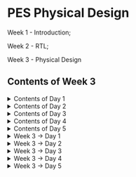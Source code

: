 # PES Physical Design
Week 1 - Introduction;

Week 2 - RTL;

Week 3 - Physical Design


## Contents of Week 3
</details><details>
  <summary>Contents of Day 1</summary>
  
  ### Inception of open-source EDA, OpenLANE and Sky130 PDK 
  
 * How to talk to computers.
   * Introduction to QFN-48 Package, chip, pads, core, die and IPs
   * Introduction to RISC-V
   * From Software Applications to Hardware
* Soc Design and Openlane
    * Introduction to all components of open-source digital asic design
    * Simplified RTL2GDS flow
    * Introduction to OpenLANE and Strive chipsets
    * Introduction to OpenLANE detailed ASIC design flow
 * Open Source EDA Tools.
    * OpenLANE Directory structure in detail
    * Design Preparation Step
    * Review files after design prep and run synthesis
    * OpenLANE Project Git Link Description
    * Steps to characterize synthesis results

</details><details>
  <summary>Contents of Day 2</summary>
  
  ### Good floorplan vs bad floorplan and introduction to library cells
  * Chip Floor planning considerations.
    * Utilization factor and aspect ratio
    * Concept of pre-placed cells
    * De-coupling capacitors
    * Power planning
    * Pin placement and logical cell placement blockage
    * Steps to run floorplan using OpenLANE
    * Review floorplan files and steps to view floorplan
    * Review floorplan layout in Magic

* Library Binding and Placement.
   * Netlist binding and initial place design
   * Optimize placement using estimated wire-length and capacitanc
   * Final placement optimization
   * Need for libraries and characterization
   * Congestion aware placement using RePlAce

* Cell Design and Characterisation flow.
  * Inputs for cell design flow
  * Circuit design step
  * Layout design step
  * Typical characterization flow

* General timinig and Characterisation parameters.
  * Timing threshold definitions
  * Propagation delay and transition time

</details><details>
  <summary>Contents of Day 3</summary>
  
### Design library cell using Magic Layout and ngspice characterization
* Labs for CMOS inverter ngspice simulations.
   * IO placer revision
   * SPICE deck creation for CMOS inverter
   * SPICE simulation lab for CMOS inverter
   * Switching Threshold Vm
   * Static and dynamic simulation of CMOS inverter
   * Lab steps to git clone vsdstdcelldesign
* Inception of Layout CMOS fabrication process.
   * Create Active regions
   * Formation of N-well and P-well
   * Formation of gate terminal
   * Lightly doped drain (LDD) formation
   * Source and drain formation
   * Local interconnect formation
   * Higher level metal formation
   * Lab introduction to Sky130 basic layers layout and LEF using inverter
   * Lab steps to create std cell layout and extract spice netlist
* sky130 Tech file Labs
   * Lab steps to create final SPICE deck using Sky130 tech
   * Lab steps to characterize inverter using sky130 model files
   * Lab introduction to Magic tool options and DRC rules
   * Lab introduction to Sky130 pdk's and steps to download labs
   * Lab introduction to Magic and steps to load Sky130 tech-rules
   * Lab exercise to fix poly.9 error in Sky130 tech-file
   * Lab exercise to implement poly resistor spacing to diff and tap
   * Lab challenge exercise to describe DRC error as geometrical construct
   * Lab challenge to find missing or incorrect rules and fix them

</details><details>
  <summary>Contents of Day 4</summary>
  
### Pre-layout timing analysis and importance of good clock tree
* Timing modeling using delays.
   * Lab steps to convert grid info to track info
   * Lab steps to convert magic layout to std cell LEF
   * Introduction to timing libs and steps to include new cell in synthesis
   * Introduction to delay tables
   * Delay table usage Part 1
   * Delay table usage Part 2
   * Lab steps to configure synthesis settings to fix slack and include vsdinv
* Timing analysis with ideal clocks using openSTA
   * Setup timing analysis and introduction to flip-flop setup time
   * Introduction to clock jitter and uncertainty
   * Lab steps to configure OpenSTA for post-synth timing analysis
   * Lab steps to optimize synthesis to reduce setup violations
   * Lab steps to do basic timing ECO
* Clock tree synthesis TritonCTS and signal integrity.
   * Clock tree routing and buffering using H-Tree algorithm
   * Crosstalk and clock net shielding
   * Lab steps to run CTS using TritonCTS
   * Lab steps to verify CTS runs
* Timing analysis with real clocks using openTA
   * Setup timing analysis using real clocks
   * Hold timing analysis using real clocks
   * Lab steps to analyze timing with real clocks using OpenSTA
   * Lab steps to execute OpenSTA with right timing libraries and CTS assignment
   * Lab steps to observe impact of bigger CTS buffers on setup and hold timing

</details><details>
  <summary>Contents of Day 5</summary>
  
### Final steps for RTL2GDS using tritonRoute and openSTA
* Routing and Design rule check(DRC)
   * Introduction to Maze Routing and Lee's algorithm
   * Lee's Algorithm conclusio
   * Design Rule Check
* Power Distribution Network and routing.
   * Lab steps to build power distribution network
   * Lab steps from power straps to std cell powe
   * Basics of global and detail routing and configure TritonRoute
* TritonRoute Features.
   * TritonRoute feature 1 - Honors pre-processed route guides
   * TritonRoute Feature2 & 3 - Inter-guide connectivity and intra- & inter-layer routing
   * TritonRoute method to handle connectivity
   * Routing topology algorithm and final files list post-route
  
### Course
</details><details>
   <summary>  Week 3 -> Day 1 </summary>

## Contents of Day 1
* How to talk to computers.
* Soc Design and Openlane
* Open Source EDA Tools.

   ### How to talk to computers.
   Any board is the processor/SoC with interfaces. Packages have predefined pins and these are connected to the chip using wires. Packages have components like pads (signals going inside the chip or out of the chip go through the pads), core (where all the digital logic sits),die, foundry IPs (like SRAM, ADC, DAC, PLL) and macros (like the SoC and SPI).
   
   Chip design 
   
   ![image](https://github.com/Shubhashree359/pes_pd/assets/142501263/a63f89c9-d705-4a6a-9057-e5d69cbfd519)
   
   let get inside a chip
   
   ![image](https://github.com/Shubhashree359/pes_pd/assets/142501263/270db554-ae5b-4077-8aeb-8b26f6dbc2a0)
   ![image](https://github.com/Shubhashree359/pes_pd/assets/142501263/392f63b6-3e0c-4f33-ac7a-790bc7017c7c)

   PADS - the ways signal comes inside or goes outside
   
CORE - all the digital logic recides

DIE - size of the chip

Foundry IP's - PLL,adc,dac,sram

foundry - factory where chip get manufactured

macros - Soc, SPI

ISA the way we talk to the computer

How to run a C Program on a cpu, there is a certain flow

RISC Architecture -> Implementation(RTL) -> Layout

C program -> Assemble Level program -> Machine level program

![image](https://github.com/Shubhashree359/pes_pd/assets/142501263/0ef7bac7-76fc-4991-94cc-065b2c3bc55e)

Applicatioin software -> System software -> Hardware

System software has complier and assembler

OS handles IO Operation, allocates memory ans low level system functions.

Application --> OS --> C code --> Complier --> ISA --> Assembler --> Binary Code --> Hardware

![image](https://github.com/Shubhashree359/pes_pd/assets/142501263/e2b9eedf-6f4a-4327-92ef-d803c0856c31)

ISA acts as the abstract interface between C language and the Hardware(Architecture of the Hardware)

ISA --> Assembler --> Binary --> RTL --> synthesis of RTL(netlist) --> Hardware(Physical Implementation of netlist

![image](https://github.com/Shubhashree359/pes_pd/assets/142501263/dcae4776-32de-4cca-831e-f8d6f8305b6d)

### SoC Design Using Openlane
ASIC - Application Specific Integrated Circits

TO build ASIC, we need
* RTL Design
* EDA Tools
* PDK Data

![image](https://github.com/Shubhashree359/pes_pd/assets/142501263/ecb28c75-782d-4c38-a116-9d4d8fb4a57e)

PDK(Process Design Kit) is the interface between the FAB and the designers. It contains process design rules, device models, digital standard cell libraries, IO libraries and much more

#### To go from RTL to GDS we need to follow the following steps:
 synthesis, floor/power planning, placement, clock tree synthesis, routing and sign off.

![image](https://github.com/Shubhashree359/pes_pd/assets/142501263/b2d5eb12-3bfe-40cc-8ed4-16434f1222dd)

* Synthesis – converts RTL into a circuit of components from the standard cell library.

* Floor and power planning – partition the chip die between different system building blocks and place the IO pads or define the dimensions, pin locations and routing tracks.

* Placement - place the cells on the floorplan rows. We have global and detailed placement.

* Clock tree synthesis – create clock distribution network with minimum clock skew.

* Routing – Implement interconnects using the available metal layers. We have global and detailed routing.

* Sign off – DRC, LVS and STA

### Intoduction to openLANE and Strives chipsets
 OpenLane is an automated RTL to GDSII flow based on several components including OpenROAD, Yosys, Magic, Netgen and custom methodology scripts for design exploration and optimization.

strive is a family of open everything SOC's->open EDA,PDK's,RTL

![image](https://github.com/Shubhashree359/pes_pd/assets/142501263/34b1a11e-b6f2-48b2-9533-34770c47ce06)

Main goal is to produce GDSII with no human intervention (no-human-in-the-loop),no LVS violations, no DRC violation.

OpenLANE can be used to harden macros and chips.

openLANE has 2 modes of operation->autonomous or interactive

openLANE has design space exploration

openLANE comes with large number of design examples,there are 43 with best configurations

### Introduction to OpenLANE detailed ASIC design flow

![image](https://github.com/Shubhashree359/pes_pd/assets/142501263/ee368cb7-0ae1-4d25-861b-0bf23fb242f2)

* RTL Synthesis with constraints is done using Yosys and abc
* The design exploration utility is also used for regression testing.
* Openlane can run 70 designs and compare the results and find the best one.
* Scan Insertion
* automatic Test Pattern Generation
* Test Patter Compaction
* Fault Coverage
* Fault Simulation
* Physical Implementation - F&PF,Placement,CTS,Routing
* Verification is performed everytime netlist is modified.
* LEC is used to formally confirm that the function did not change after modifying the netlist.
* Antenna Checker
* RC Extraction
* Static timing Analysis
* DRC and LVS

Tool we will be working on pdk variant called sky130_fd_sc_hd

* sky130 : is the process name
* fd : skywater foundary
* sc : standard cell
* hd(high density) : variant of pdk

we will be using sky130 pdk

![Screenshot 2023-09-18 225723](https://github.com/Shubhashree359/pes_pd/assets/142501263/450cbbf2-4bd3-42b2-8ba8-65b28efc3318)

tools and process files

![image](https://github.com/Shubhashree359/pes_pd/assets/142501263/e7bca9ba-6018-4694-83b5-2a130b66cd4c)

![image](https://github.com/Shubhashree359/pes_pd/assets/142501263/58653491-8461-4a6d-ae67-d09c51541fcb)

Design Preperation step First we go the the working directory
* cd Desktop/work/tools/
* cd openlane_working_dir/
* cd openlane

Now when we type the 
  docker
command a shell opens . In the shell we type 
  ./flow.tcl -interactive

![Screenshot 2023-09-18 230154](https://github.com/Shubhashree359/pes_pd/assets/142501263/f6afbbdb-32b6-4b93-85f3-5bda01ebb3ba)

list of designs already present in openlane

![Screenshot 2023-09-18 230410](https://github.com/Shubhashree359/pes_pd/assets/142501263/cb24c8d3-93fc-4a2a-975a-8726295d541a)

![image](https://github.com/Shubhashree359/pes_pd/assets/142501263/6e4cb501-97de-48ad-b919-2ef91e0c3543)

![image](https://github.com/Shubhashree359/pes_pd/assets/142501263/602ff361-cc4b-4bd3-bd1c-127e8ea2778b)

design setup stage(preparing stage)

prep -design picorv32a

![image](https://github.com/Shubhashree359/pes_pd/assets/142501263/d28bc095-8e29-4815-9860-ce1319332abc)

![image](https://github.com/Shubhashree359/pes_pd/assets/142501263/3f6a6cee-8289-49f5-ac0e-05283a9d81bc)

![image](https://github.com/Shubhashree359/pes_pd/assets/142501263/dd63de2d-fd0e-49a2-ba3c-c5a8c32e7f5c)

coming back to openlane

lets run the synthesis

run_synthesis

![image](https://github.com/Shubhashree359/pes_pd/assets/142501263/936f296b-8f13-4788-9a77-c3916705ee42)

We can observe the results in the runs folder

![image](https://github.com/Shubhashree359/pes_pd/assets/142501263/337c722d-139f-42e3-8bcd-a61aafe1d40e)

We are getting flip flop ratio as 10.843%

![image](https://github.com/Shubhashree359/pes_pd/assets/142501263/c0434bfa-e853-4792-a671-88387049bb9a)

Netlist generated

</details><details>
   <summary>  Week 3 -> Day 2 </summary>

## Contents of Day 2
* Chip Floor planning considerations.
* Library Binding and Placement
* Cell Design and Characterisation flow.
* General timinig and Characterisation parameters.
  
### Chip Floor planning considerations

How to come up with the Width and Height of the Core and Die.

![image](https://github.com/Shubhashree359/pes_pd/assets/142501263/e85fd5e9-e23e-4a40-8826-2ef3253faccd)

* Define the width and height of the core and die: we first begin with a netlist. Calculate the area occupied by the netlist on a silicon wafer. Inside the die, we have a core, where we place our digital logic. A die is a small semiconductor material specimen on which the fundamental circuit is fabricated. Utilization factor = area occupied by the netlist/total area of the core. Aspect ratio = height/width.

* Define the location of preplaced cells: Some cells perform certain tasks and can be re-instantiated multiple times like memory, clock gating cells, comparator, mux, and more. These IPs have user-defined locations and hence are placed on the chip before placement and routing which is why we refer to them as preplaced cells. The location of these cells is not modified during the PNR stages.

* surround pre-placed cells with decoupling capacitors: VDD takes care of the transition from 0 to 1. VSS takes care of the transition from 1 to 0. To connect VDD or VSS to the circuit we require wires, Since wires have physical dimensions, they will have resistance and inductances. These will reduce the supplied voltages. If the voltage drop is not in the noise margin range, the signal will be in an undefined area. So we can't guarantee that signal is 1 or 0. To prevent this, we add decoupling capacitors in parallel with the circuit. Every time the circuit switches, current is drawn from the capacitors. The RL network is used to replenish the charge in the capacitor.

* Power planning: When we have a bus of n bits and some logical operation must be done on it, the lines of the bus will either discharge or charge. When multiple capacitors discharge to VSS, the voltage of VSS might increase (ground bounce). When multiple capacitors charge to VDD, the voltage of VDD might decrease (voltage droop). Thus instead of power coming from one source, if it comes from multiple sources, we can avoid signals going into the undefined area.

* Pin placement: All input pins are on the left-hand side and all the output pins are on the right-hand side.

* Logical cell placement blockage: We block the area occupied by the pins to prevent the PNR tool from placing logical blocks where the pins are present.

* If installation of OpenLane was a local installation, use the following commands to set up magic and PDKs

For magic:

  sudo apt-get update
  sudo apt-get install magic
  
For PDK:
* git clone https://github.com/RTimothyEdwards/open_pdks.git git_open_pdks
* cd ~/git_open_pdks
* ./configure --enable-sky130-pdk --with-sky130-variants=all --prefix=/home/<unixusername>
* make
* make install

In this lab we are going to see the floorplan of our previously synthesized design picorv32a. Use the following commands.

* cd OpenLane
* sudo make mount
* ./flow.tcl -interactive
* package require openlane 0.9
* prep -design <file_name>
* run_synthesis
* run_floorplan

![image](https://github.com/Shubhashree359/pes_pd/assets/142501263/91b63e93-d6de-41f2-8dc7-8b5b8d6c0e6c)

Once floorplan is complete we need to open it in magic to view the floorplan

  cd ../OpenLane/designs/picorv32a/runs/<most_recent_run>/results/floorplan/
  magic -T ../git_open_pdks/sky130/magic/sky130.tech lef read ../OpenLane/designs/picorv32a/runs/<most_recent_run>/tmp/merged.nom.lef def read picorv32.def &

Once magic opens, we can see the cell. Use s and then v to center the floorplan. Use z to zoom in.

![image](https://github.com/Shubhashree359/pes_pd/assets/142501263/ef08025e-1946-484d-8353-6407909a79a1)

![image](https://github.com/Shubhashree359/pes_pd/assets/142501263/cfd192c6-bae2-43c8-9a73-e40803bbc399)


![image](https://github.com/Shubhashree359/pes_pd/assets/142501263/b3e82c5b-825d-4167-9255-59c36122666d)

## Library Binding and Placement

### Placement and routing
1) bind netlist withphysical cells

shape of the gates represent the functionality of the gates, inreality all gthe gates are represented as boxes each components are given proper shape library has all the height,width,delay informations of a particular cell and the required conditions of the cell,libraries can be further divided by shape/size and delay information. Libraries also contain various flavour of a particular cell

2) Placement 
   
![image](https://github.com/Shubhashree359/pes_pd/assets/142501263/d74ad652-d85a-4875-a358-5bc0d9d56e9c)

3) optimise placement
   ![image](https://github.com/Shubhashree359/pes_pd/assets/142501263/e3b8dd8f-1efd-4962-a47a-fd65804158a0)

We have to maintain signal integrity, so we use repeators,which are buffers that will re-condition the original signals make a new signal and replicates the original signal. There is loss of area despite maintainng signal integrity Signal integrity needs to be maintained in all the cells The distance between each cell is calculated by slew/ transition

![image](https://github.com/Shubhashree359/pes_pd/assets/142501263/15bd6ec9-4682-4da1-93c9-5310b94f6e23)

4) STA (static timing analysis
Library characterization and modelling Libraries provide standardized building blocks that enhance design productivity and reusability, while characterization provides the essential data needed to accurately model and simulate the behavior of these components, ensuring that the final design meets its performance, power, and reliability goals.

Congestion aware placement using RePlAce

Placement is of 2 tyoes detailed placement and global placement

![image](https://github.com/Shubhashree359/pes_pd/assets/142501263/2b2ab789-d6ea-44a3-9ad2-83f2e3a9a5e6)

![image](https://github.com/Shubhashree359/pes_pd/assets/142501263/d459717f-7408-4944-9068-2243c962e511)

![image](https://github.com/Shubhashree359/pes_pd/assets/142501263/2bdc4b41-b853-43de-8749-3044d356154f)

![image](https://github.com/Shubhashree359/pes_pd/assets/142501263/e8daebbc-128d-4b17-bf92-cd625cc4d990)

## Inputs for cell design flow
Cell design flow refers to the process of creating and optimizing individual digital logic cells that are part of a standard cell library. These libraries contain a set of pre-designed, characterized, and reusable logic gates, flip-flops, and other basic building blocks used in the design of integrated circuits. These libraries include PDK, DRC and LVS rules, SPICE models, libraries, user-defined specifications. User derfined specifications like Pin location, drawn gate lenght are added to the libarary by the library developer


![image](https://github.com/Shubhashree359/pes_pd/assets/142501263/171b85f1-d315-4bd5-81b3-fe21af7dd22b)

Circuit Design

Circuit design:Implment function using nmos and pmos and then derive the network graph. Derive the Euler's path and stick diagram from the graph.

![image](https://github.com/Shubhashree359/pes_pd/assets/142501263/a5a70b86-a257-4e35-b942-3b78404bb30f)

![image](https://github.com/Shubhashree359/pes_pd/assets/142501263/9914c054-d894-43da-999b-9b359af67f37)


Layout design Convert stick diagram according to the DRC rules Extraction of parasitics,extracted spice list

Characterization timing ,noise power.libs functions Read in the models and tech files and generate extracted spice Netlist. Read the subcircuits and attach power sources. Apply stimulus to characterization setup, provide neccesary output capacitance loads and provide neccesary simulation commands.

![image](https://github.com/Shubhashree359/pes_pd/assets/142501263/ff06bf27-fb0f-42e5-ac1f-f35cf1835eef)

## General timing characterization parameters

Timing threshold definitions

![image](https://github.com/Shubhashree359/pes_pd/assets/142501263/9e0456d5-8a30-4fc9-ba50-9d386a1ab269)

Propagation Delay The time difference between when the transitional input reaches 50% of its final value and when the output reaches 50% of its final value.

* Propagation delay=time(out_fall_thr)-time(in_rise_thr)

Transition Time The time it takes the signal to move between states is the transition time , where the time is measured between 10% and 90% or 20% to 80% of the signal levels.

* Rise transition time = time(slew_high_rise_thr) - time (slew_low_rise_thr )
* Fall transition time = time(slew_high_fall_thr) - time (slew_low_fall_thr)

</details><details>
  <summary>  Week 3 -> Day 3 </summary>

## content of day 3:
* Labs for CMOS inverter ngspice simulations.
* Inception of Layout CMOS fabrication process.
* sky130 Tech file Labs

## Labs for CMOS inverter ngspice simulations

IO Placer revision PnR is a iterative flow and hence, we can make changes to the environment variables when required. For example we can change the pin configuration along the core from equvi distance randomly placed to someother placement.

SPICE deck creation for CMOS inverter

To simulate standard cells we need to create spice deck for our cell. The spice deck will contain

Component connectivity which include the substrate taps that tunes the threshold voltage of the MOS
Component values like values of PMOS and NMOS, Output load, Input Gate Voltage, supply voltage
Node names which are required to define the SPICE Netlist

![image](https://github.com/Shubhashree359/pes_pd/assets/142501263/40f389fc-6247-4c3a-9f9a-8c16dd3bc20a)

Switching Threshold of a CMOS Inverter CMOS cells have three modes of operation:

Cutoff - No inversion Triode - Inversion but no pinchoff in channel Saturation - Inversion and pinchoff in channel

The voltages at which the switch between the modes of operation happens is dependent on the threshold voltage of the device. Threshold voltage is a function of the W/L ratio of a device, therefore varying the W/L ratio will vary the output waveform of CMOS devices. To enable efficient description of the varying waveforms a single parameter called switching threshold is used. Switching threshold is defined at the intersection of Vin = Vout.

![image](https://github.com/Shubhashree359/pes_pd/assets/142501263/2c0eb6b7-e508-4a0b-8fe2-ee6e438883a9)

![image](https://github.com/Shubhashree359/pes_pd/assets/142501263/969e6148-6891-4205-a7e2-5045bc386c15)

### Static and dynamic simulation of CMOS inverter

![image](https://github.com/Shubhashree359/pes_pd/assets/142501263/91381f65-f02f-470b-a588-04611e8b3cb3)

![image](https://github.com/Shubhashree359/pes_pd/assets/142501263/9dcbbdd1-a48e-4237-957d-60640a39cb99)

### steps to git clone vsdstdcelldesign

Cloning repository
  git clone https://github.com/nickson-jose/vsdstdcelldesign.git

![image](https://github.com/Shubhashree359/pes_pd/assets/142501263/3a8551d3-46d7-4f18-83ef-6f0428e4548e)

command for layout
  magic -T sky130A.tech sky130_inv.mag &

![image](https://github.com/Shubhashree359/pes_pd/assets/142501263/2dbe25a6-ad4a-49ff-b2a4-bf450189a10f)

![image](https://github.com/Shubhashree359/pes_pd/assets/142501263/e0f82380-70fe-4607-aa4a-29cb5deadc51)

## Inception of Layout and CMOS Fabrication Process

### 16 mask CMOS process
## 1. Substrate Selection: 
* In the initial phase, the appropriate semiconductor substrate is chosen.
* P-Type substrate with resistivity around (5-50 ohm) doping level (10^15 cm^-3) and orientation (100).
* Note that substrate doping should be less than well doping (used to fabricate NMOS and PMOS)

![image](https://github.com/Shubhashree359/pes_pd/assets/142501263/1529bde9-cced-4b7b-8b76-f1444037371b)

## 2. Create active resistance
* This step creates pockets for NMOS and PMOS
* to isolate the active regions for transistors SiO2 and Si3N2 deposited. Pockets created using photoresist and lithography.

![image](https://github.com/Shubhashree359/pes_pd/assets/142501263/e9f9833e-449c-4619-8392-9bdd53edfb88)

## 3. Nwell & Pwell formation : 
* P-well formation involves photolithography and ion implantation of p-type Boron material into the p-substrate.N-well is formed similarly with n-type Phosphorus material.
* Apply photoresist, apply mask that covers NMOS
* Expose to UV, Wash, remove mask, appl boron(p-type) using Ion Implantation at an energy of 200Kev(for diffusion)
* repeat it for the other half using phosphorous @400Kev because phosphorous is heavier
* Wells have been created but the depth is low. Therefore subject it to high temperature furnace which increases the well depth.

![image](https://github.com/Shubhashree359/pes_pd/assets/142501263/e57135e6-12dd-4b2e-8577-ef487709b17f)

## 4. Formation of Gate
* We repeat the step 3 but at low energy with p-type implant as boron @60Kev and n-type implant as Arsenic.
* Due to this The SiO2 is damaged as the dopants penetrate through it.
* Therefore original SiO2 is etched out using dilute HF solution and regrown to give high quality oxide(~10 nm thin)
* Finally for the gate to form, apply N-type ion implants for low gate resistance.
* Now mask on small width of Nwell and PWell above SiO2 and perform photolithography
* Gate Formation is Done

![image](https://github.com/Shubhashree359/pes_pd/assets/142501263/0e0fa297-0485-4fa8-8483-be90777aac7e)

## 5. Lighlt Doped Drain Formation(LDD Formation)
* On the surface of SiO2 corresponding to NWell, apply photoresist, mask it, put phosphorous to make N-Implant on p-well(N-)
* Similarly do it for the other side using boron that forms (p-) implant
* This LDD has to be protected from further process
* so, Deposit 0.1um thick SiO2 on full structure and etch out using plasma anisotropic etching that results in formation of side wall spacers.

![image](https://github.com/Shubhashree359/pes_pd/assets/142501263/2668b75a-759a-4917-9b21-2ff1f86138dc)

## 6. Source and Drain Formation
* Mask Nwell structure, deposit arsenic @75KeV that forms an N+ implant on Pwell
* use boron for P+ implant formation on Nwell
* Subject it to high temperature furnace that results in required thickness of N+,P+,N-,P- implants.

![image](https://github.com/Shubhashree359/pes_pd/assets/142501263/90d8cff6-2bc2-4a5d-b5f7-f236c313366e)

## 7. Steps to form contacts and interconnects
* Etch thin SiO2 oxide in HF solution
* Deposit Titanium of wafer surface using sputtering all over the structure
* Wafer heated at 600-700 degree in ambient N2 environment for 60 sec that reults in low resistance TiSi2 where the gate of both MOS is present.
* At the other places, TiN is formed that's used for local communication
* Etch off TiN on and half around gate structure of both MOS using RCA Cleaning

![image](https://github.com/Shubhashree359/pes_pd/assets/142501263/e7bc9978-44a1-4e7b-8586-aad2ed74fd19)

## 8. Higher level metal formation
* On the resulted structure, deposit a thick layer of (1um) SiO2 doped with P/B known as phosphoborosilicate glass
* To make the added surface plain, use CMP (Chemical Metal Polishing)
* For the creation of contact pins, proper holes with contacts have to be made
* this can be done using Al, W and TiN layer depositions.
* Deposit a layer of Si3N4 that acts as dielectric to protect the chip.

![image](https://github.com/Shubhashree359/pes_pd/assets/142501263/4b6350e2-df90-4d9b-ade5-1d4b906194c6)

9. Final STructure

![image](https://github.com/Shubhashree359/pes_pd/assets/142501263/475a871d-876a-404a-a803-ee0185b72c30)

## Lab introduction to sky130 basic layers layout ns LEF usinf inverter

![image](https://github.com/Shubhashree359/pes_pd/assets/142501263/2c813bfa-816d-4493-891e-f743b8f16fde)

* select a region from the layout, go to the console and type 
  what
 to display the information of selected area
* To select a region, place cursor on that point and press 's'. More the number of times you press 's', higher the abstraction selected.

![image](https://github.com/Shubhashree359/pes_pd/assets/142501263/77f99964-26b5-4b57-9fa2-52ec2527f287)

### DRC Errors

DRC errors in magic will be highlighted with white dotted lines:

To identify DRC errors select DRC find next error: it will be displayed on the tkcon window

Extracting to SPICE Command

  extract all
  ext2spice cthresh 0 rthresh 0

cthresh and rthresh are used to extract all parasatic capacitances.

![image](https://github.com/Shubhashree359/pes_pd/assets/142501263/c5638f57-04c2-48e9-9705-2bafa0ffcf87)

spice file:

![image](https://github.com/Shubhashree359/pes_pd/assets/142501263/971590cb-2ff9-4d5d-9c26-1b76c648467b)

## Sky130 Tech File Labs
### Lab steps to create final SPICE deck using Sky130 tech

![image](https://github.com/Shubhashree359/pes_pd/assets/142501263/971590cb-2ff9-4d5d-9c26-1b76c648467b)

from this file we can see the contents of pmos and nmos as shown.

Y is gate A is drain and then we source followed by the substrate.

we modify this by mentioning the transition times and the various parameters of ground and source as shown below:

![image](https://github.com/Shubhashree359/pes_pd/assets/142501263/7ba1eef0-9d0b-47e7-9322-c84dde408d79)

run this file using ngspice:

![image](https://github.com/Shubhashree359/pes_pd/assets/142501263/e3caf573-cb43-40de-9af9-29cbb5f42dd1)

### Lab steps to characterize inverter using sky130 model files

plot output vs time in ngspice

![image](https://github.com/Shubhashree359/pes_pd/assets/142501263/1df92ef7-d7eb-47e1-9d7f-70cd6ea9c36b)

we see that the output y red line is slightly shifted we can see this by zooming into it as shown below:

![image](https://github.com/Shubhashree359/pes_pd/assets/142501263/466ac047-1329-41ce-ad8f-2df54630b961)

### Lab introduction to Magic tool options and DRC rules
Magic is a venerable VLSI layout tool, written in the 1980's at Berkeley by John Ousterhout, now famous primarily for writing the scripting interpreter language Tcl. Due largely in part to its liberal Berkeley open-source license, magic has remained popular with universities and small companies. The open- source license has allowed VLSI engineers with a bent toward programming to implement clever ideas and help magic stay abreast of fabrication technology. However, it is the well thought-out core algorithms which lend to magic the greatest part of its popularity. Magic is widely cited as being the easiest tool to use for circuit layout, even for people who ultimately rely on commercial tools for their product design flow.

  http://opencircuitdesign.com/magic/

### Lab introduction to Sky130 pdk's and steps to download labs
we download the tech files of the labs using the command wget http://opencircuitdesign.com/open_pdks/archive/drc_tests.tgz which we will be using in magic 

![image](https://github.com/Shubhashree359/pes_pd/assets/142501263/d7791781-05d4-423f-a1f6-3c4b36d7f470)

these are tar files that contain the tech files for the magic labs.

Commands to open magic

magic -d XR

![image](https://github.com/Shubhashree359/pes_pd/assets/142501263/ecfa26a0-189f-41a5-953a-29623a575e81)

To see DRC error select area and type drc why in tkcon

![image](https://github.com/Shubhashree359/pes_pd/assets/142501263/03a3bd44-d50f-4189-834d-ce2d7f57dd91)

To fix the error open the sky130A.tech file using a editor and search for poly.9

![image](https://github.com/Shubhashree359/pes_pd/assets/142501263/8499b5ea-9525-40bc-a67e-a2d19fd5f766)

Now load the sky130A.tech file again and type the command drc check

![image](https://github.com/Shubhashree359/pes_pd/assets/142501263/de751a81-a3d1-444c-acef-08dff41d0e20)

DRC error as geometrical construct

Open the nwell.mag file in magic. Seletch the nwell.6 and type the commands

cif ostyle drc cif see dnwell_shrink cif see dnwell_missing

![image](https://github.com/Shubhashree359/pes_pd/assets/142501263/554ceca4-d177-4b76-b5c1-dbdf377a5e37)

ERROR

![image](https://github.com/Shubhashree359/pes_pd/assets/142501263/87367f95-936b-4d18-a05b-5e70621f6d26)

FIXING THE ERROR

![image](https://github.com/Shubhashree359/pes_pd/assets/142501263/97b1b3fc-6cfa-4b90-a399-b6be56708df8)

Now save the file and run DRC check

![image](https://github.com/Shubhashree359/pes_pd/assets/142501263/23bf3386-cc4b-4056-9c53-8f1c448716ca)

</details><details>
   <summary>  Week 3 -> Day 4 </summary>

## Contents of Day 4
* Timing modeling using delays.
* Timing analysis with ideal clocks using openSTA
* Clock tree synthesis TritonCTS and signal integrity.
* Timing analysis with real clocks using openTA

## Pre-layout timing analysis and importance of good clock tree
### Timing Modelling using Delay Tables
Place and routing (PnR) is performed using an abstract view of the GDS files generated by Magic. The PnR tool will use the abstract view information, formally defined as LEF information, to perform interconnect routing. From PnR POV, We have to follow certain guidelines to get standard cell set 
* input and output port should be on the intersection of the vertical and horizontal tracks
* tracks are used during routing

#### steps to convert grid info to track info

Path to track info
  Desktop/work/tools/openlane_working_dir/pdks/sky130A/libs.tech/openlane/sky130fd_sc_hd

  less tracks.info

![image](https://github.com/Shubhashree359/pes_pd/assets/142501263/a42639c3-3bb7-4d8a-893e-954e25527127)

then on the tkcon window do

![image](https://github.com/Shubhashree359/pes_pd/assets/142501263/503396c9-3999-4315-8ae0-ff7903e3b725)

The tracks.info file is used during routing.
Routes are the metal traces.
1st numeric column indicates the offset and 2nd indicates the pitch along provided direction
\
we can observe in the below picture that the grid has appeared which we for LEF:

![image](https://github.com/Shubhashree359/pes_pd/assets/142501263/d9f6255e-646d-4573-86f7-22f1d76e86ac)

From the above pic, its confirmed that the pins A and Y are at the intersection of X and Y tracks. So the first condition is met. The next requirement is that the width of the cell should be the odd multiple of xpitch which is '0.46' as seen in the tracks.info file.

#### Convert Magic Layout to Standard Cell LEF

To generate the cell LEF file from Magic first we save the modified layout and then we open the file and extract LEF we type the command in the tkcon window

  save sky130_vsdinv.mag

Now in the terminal we type

  magic -T sky130A.tech sky130_vsdinv.mag
  lef write

![image](https://github.com/Shubhashree359/pes_pd/assets/142501263/9f04d790-42d4-4966-ba6d-de5dbe5ae0e5)

#### Steps to Include New Cell in Synthesis

We copy the lef file created and the sky130 library that to the src folder of picorv32a folder.

![image](https://github.com/Shubhashree359/pes_pd/assets/142501263/5028285c-2038-4306-bad0-f1b06df7b879)

Modify config file to include the libraries and lef file

![image](https://github.com/Shubhashree359/pes_pd/assets/142501263/16576469-67bb-486e-bf83-4365f5e6bc9d)

Next in OpenLANE we retrieve the 0.9 package.

We type the followig commands
  prep -design picorv32a -tag 18-09_05-15 -overwrite
  set lefs [glob $::env(DESIGN_DIR)/src/*.lef]
  add_lefs -src $lefs

![image](https://github.com/Shubhashree359/pes_pd/assets/142501263/5f11616e-fefa-48e2-96f9-a986402407e7)
![image](https://github.com/Shubhashree359/pes_pd/assets/142501263/9ad3be81-51d3-4c8e-865d-18d810111d66)

run_synthesis

![image](https://github.com/Shubhashree359/pes_pd/assets/142501263/707fa2bb-c6b9-4211-b576-70fc1329ecbb)

#### steps to configure synthesis settings to fix slack and include vsdinv

Slack violations refer to timing violations in digital designs. These violations occur when the signal arrives at its destination too early or too late, violating the specified setup or hold time constraints.

When referring to pre clock tree synthesis STA analysis we are mainly concerned with setup timing in regards to a launch clock. STA will report problems such as worst negative slack (WNS) and total negative slack (TNS). These refer to the worst path delay and total path delay in regards to our setup timing restraint. Fixing slack violations can be debugged through performing STA analysis with OpenSTA, which is integrated in the OpenLANE tool. The desired value of slack is above or equal to 0.

#### Ways to fix slack

##### 1.Changing synthesis strategy in OpenLANE

Enalbed CELL_SIZING
Enabled SYNTH_STRATEGY with parameter as DELAY 1
The delay is high when the fanout is high we can re-run synthesiwith different values of SYNTH_MAX_FANOUT variable

##### 2.Enable cell buffering

##### 3.Perform manual cell replacement on our WNS path with the OpenSTA tool

##### 4.Optimize the fanout value with OpenLANE tool

To run floorplan and placement type:

init_floorplan
run_placement

now type magic -T /home/vsduser/Desktop/work/tools/openlane_working_dir/pdks/sky130A/libs.tech/magic/sky130A.tech lef read ../../tmp/merged.lef def read picorv32a.placement.def &

![image](https://github.com/Shubhashree359/pes_pd/assets/142501263/2f23a17b-d1ad-45ae-9075-3f8704137f03)

![image](https://github.com/Shubhashree359/pes_pd/assets/142501263/647c52af-39c9-429c-bbf8-93901723af9a)


### Timing analysis with ideal clocks using openSTA

#### Setup timing analysis and introduction to flip-flop setup time

Setup Timing Analysis:

Setup timing analysis is a critical aspect of digital circuit design and verification. It focuses on ensuring that data signals meet the required setup time constraints at the inputs of sequential elements (e.g., flip-flops) in a digital system. The primary goal of setup timing analysis is to ensure that data is stable and valid before it is clocked into a flip-flop or other storage elements.

Introduction to Flip-Flop Setup Time:

The setup time (Ts) for a flip-flop is a critical parameter that determines when a data input signal must be stable before the arrival of the clock edge to guarantee proper data capture. It is defined as the minimum amount of time the data input must be held at a valid logic level before the active clock edge (e.g., rising edge) for reliable storage.

![image](https://github.com/Shubhashree359/pes_pd/assets/142501263/67d48408-bfe4-4618-ab81-a2913782042e)

#### Clock Tree Synthesis

After all the above steps of fixing slack violations. A a mapped.v file is generated in synthesis results. Therefore we write this netlist using write_verilog and replace the openlane generated mapped file ie., picorv32a.synthesis.v

now in the openlane flow, continue with

  run_flooorplan 
  run_placement 
  run_cts

### Clock Tree Synthesis TritonCTS and Signal Integrity

to run RTS
  run_cts 

![image](https://github.com/Shubhashree359/pes_pd/assets/142501263/d482061c-5c73-4788-9932-b2a17b8db1b9)

* openroad
* read_def /openLANE_flow/designs/picorv32a/runs/16-09_19-58/results/cts/picorv32a.cts.def

![image](https://github.com/Shubhashree359/pes_pd/assets/142501263/826cd031-106b-4164-937b-da467b64052c)

* write_db pico_cts.db
* read_db pico_cts.db
* read_verilog /openLANE_flow/designs/picorv32a/runs/16-09_19-58/results/synthesis/picorv32a.synthesis_cts.v
* read_liberty -max $::env(LIB_SLOWEST)
* read_liberty -max $::env(LIB_FASTEST)

![image](https://github.com/Shubhashree359/pes_pd/assets/142501263/ce437a8c-a553-4e28-b410-9804fb047c6e)

read the .src file
  read_sdc /openLANE_flow/designs/picorv32a/src/sky130/my_base.sdc
![image](https://github.com/Shubhashree359/pes_pd/assets/142501263/b8a342e5-35af-4adc-b45f-083f4f73493b)

set_propagated_clock [all_clocks] to set the clock

report_checks -path_delay min_max -format full_clock_expanded -digits 4 to check the report

![image](https://github.com/Shubhashree359/pes_pd/assets/142501263/96b19eca-3d53-48af-938d-3f2b2be7b706)

for precise results:

we do,
* openroad
* write_db pico_cts.db
* read_db pico_cts.db
* read_verilog /openLANE_flow/designs/picorv32a/runs/16-09_19-58/results/synthesis/picorv32a.synthesis_cts.v
* read_liberty -max $::env(LIB_SYNTH_COMPLETE)

![image](https://github.com/Shubhashree359/pes_pd/assets/142501263/b0070565-004e-4a47-92ac-3ce08b4af7d6)

![image](https://github.com/Shubhashree359/pes_pd/assets/142501263/fe20211e-a621-450c-9f77-825e5d0d5d0a)

* report_clock_skew -hold
* report clock_skew -setup

![image](https://github.com/Shubhashree359/pes_pd/assets/142501263/acf07024-25b2-43cc-8455-537842e1e89e)

</details><details>
   <summary>  Week 3 -> Day 5 </summary>

## Contents of Day 5
* Routing and Design rule check(DRC)
* Power Distribution Network and routing.
* TritonRoute Features.

### Routing and Design Rule Check

#### Maze Routing
The algorithim find the best possible route from the source to target.(Maze Routing - Lee's Algorithim)
![image](https://github.com/Shubhashree359/pes_pd/assets/142501263/fd56aaf3-98e8-44fb-9d21-e5db4cf8716f)

creates a grid and numbers the path
![image](https://github.com/Shubhashree359/pes_pd/assets/142501263/741133ce-8171-49d0-9c9b-3c5745252b5c)

first path
![image](https://github.com/Shubhashree359/pes_pd/assets/142501263/2dc8bc7f-d4a7-4d56-b88d-1cfaf392bc1b)

second path
![image](https://github.com/Shubhashree359/pes_pd/assets/142501263/89047274-a0a6-4c49-a161-115026036177)

since the second path is having less turns, we choose that
another example
![image](https://github.com/Shubhashree359/pes_pd/assets/142501263/43e951a8-9544-44d9-ad91-027bb79c82c5)

similarl for other paths

#### DRC

Must maintain minimum wire width
Must maintain minimum length between 2 wires
Must maintain minimum wire pitch There are many more rules.

![image](https://github.com/Shubhashree359/pes_pd/assets/142501263/690c952b-4317-4d24-b734-f6252e3a8ea8)

###  Power Distribution Network and routing.
PDN (Power Delivery Network) routing is a crucial aspect of integrated circuit design. It involves the creation of a network of traces and components to ensure that power is distributed effectively and reliably to all parts of the electronic device.

Global and detailed routing are two essential steps in the design and manufacturing of integrated circuits. After generating our clock tree network we generate the power distribution network gen_pdn using OpenLANE:

The PDN will create:
* Power ring global to the entire core
* Power halo local to any preplaced cells
* Power straps to bring power into the center of the chip
* Power rails for the standard cells

  gen_pdn

![image](https://github.com/Shubhashree359/pes_pd/assets/142501263/87a11f6d-14a7-4c13-9d9b-ce667dcf11b6)

![image](https://github.com/Shubhashree359/pes_pd/assets/142501263/38f72811-ea3b-4194-ae54-2e178643ffc8)

The pitch of the metal 1 power rails defines the height of the standard cells

### Global and Detailed Routing
OpenLANE uses TritonRoute as the routing engine run_routing for physical implementations of designs. Routing consists of two stages:

* Global Routing - Routing guides are generated for interconnects on our netlist defining what layers, and where on the chip each of the nets will be reputed
* Detailed Routing - Metal traces are iteratively laid across the routing guides to physically implement the routing guides

If DRC errors persist after routing the user has two options:

* Re-run routing with higher QoR settings
* Manually fix DRC errors specific in tritonRoute.drc file

### SPEF Extraction

SPEF stands for Standard Parasitic Exchange Format, and it is a standard file format used in the semiconductor industry to represent parasitic information for integrated circuits. Parasitic elements, such as resistance and capacitance, can significantly affect the performance of a circuit, so accurate modeling and extraction of these parasitics are crucial for designing and optimizing electronic devices.After routing has been completed interconnect parasitics can be extracted into a SPEF file. The SPEF extractor is nota part of OpenLANE as of now.

Commands is

  cd Desktop/work/tools/SPEF_Extractor

then
  python3 /home/vsduser/Desktop/work/tools/openlane_working_dir/openlane/designs/picorv32a/runs/18-09_09-37/tmp/merged.lef /home/vsduser/Desktop/work/tools/openlane_working_dir/openlane/designs/picorv32a/runs/18-09_09-37/results/routing/picorv32a.def

The SPEF exracted file is created. Path to the created files is

  /home/vsduser/Desktop/work/tools/openlane_working_dir/openlane/designs/picorv32a/runs/18-09_09-37/results/routing/




































































